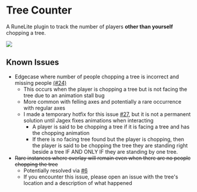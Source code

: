 # Tree Counter

A RuneLite plugin to track the number of players **other than yourself** chopping a tree.

![](preview.png)

## Known Issues

- Edgecase where number of people chopping a tree is incorrect and missing people [(#24)](https://github.com/Infinitay/tree-count-plugin/pull/6)
    - This occurs when the player is chopping a tree but is not facing the tree due to an animation stall bug
    - More common with felling axes and potentially a rare occurrence with regular axes
    - I made a temporary hotfix for this issue [#27](https://github.com/Infinitay/tree-count-plugin/pull/27), but it is not a permanent solution until Jagex fixes animations when interacting
      - A player is said to be chopping a tree if it is facing a tree and has the chopping animation
      - If there is no facing tree found but the player is chopping, then the player is said to be chopping the tree they are standing right beside a tree IF AND ONLY IF they are standing by one tree.
- ~~Rare instances where overlay will remain even when there are no people chopping the tree~~
    - Potentially resolved via [#6](https://github.com/Infinitay/tree-count-plugin/pull/6)
    - If you encounter this issue, please open an issue with the tree's location and a description of what happened
